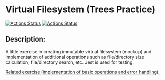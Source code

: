 # Virtual Filesystem (Trees Practice)

[![Actions Status](https://github.com/warpedrhubarb/fs-trees/workflows/CI/badge.svg)](https://github.com/warpedrhubarb/fs-trees/actions) [![Actions Status](https://github.com/warpedrhubarb/fs-trees/workflows/Linter/badge.svg)](https://github.com/warpedrhubarb/fs-trees/actions)<br>

## Description:

A little exercise in creating immutable virtual filesystem (mockup) and implementation of additional operations such as file/directory size calculation, file/directory search, etc. Jest is used for testing.

[Related exercise (implementation of basic operations and error handling).](https://github.com/warpedrhubarb/error-handling)
